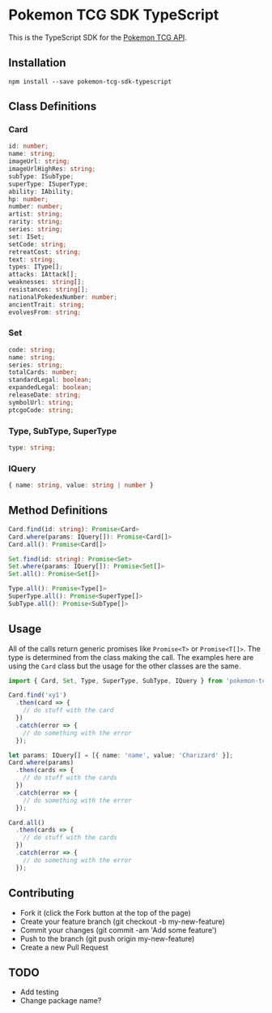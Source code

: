 # Pokemon TCG SDK TypeScript

This is the TypeScript SDK for the [Pokemon TCG API](https://pokemontcg.io).

## Installation 

```
npm install --save pokemon-tcg-sdk-typescript
```

## Class Definitions

### Card

```typescript
id: number;
name: string;
imageUrl: string;
imageUrlHighRes: string;
subType: ISubType;
superType: ISuperType;
ability: IAbility;
hp: number;
number: number;
artist: string;
rarity: string;
series: string;
set: ISet;
setCode: string;
retreatCost: string;
text: string;
types: IType[];
attacks: IAttack[];
weaknesses: string[];
resistances: string[];
nationalPokedexNumber: number;
ancientTrait: string;
evolvesFrom: string;
```

### Set

```typescript
code: string;
name: string;
series: string;
totalCards: number;
standardLegal: boolean;
expandedLegal: boolean;
releaseDate: string;
symbolUrl: string;
ptcgoCode: string;
```

### Type, SubType, SuperType

```typescript
type: string;
```

### IQuery

```typescript
{ name: string, value: string | number }
```

## Method Definitions

```typescript
Card.find(id: string): Promise<Card>
Card.where(params: IQuery[]): Promise<Card[]>
Card.all(): Promise<Card[]>

Set.find(id: string): Promise<Set>
Set.where(params: IQuery[]): Promise<Set[]>
Set.all(): Promise<Set[]>

Type.all(): Promise<Type[]>
SuperType.all(): Promise<SuperType[]>
SubType.all(): Promise<SubType[]>
```

## Usage

All of the calls return generic promises like `Promise<T>` or `Promise<T[]>`. The type is determined from the class making the call. The examples here are using the `Card` class but the usage for the other classes are the same.

```typescript
import { Card, Set, Type, SuperType, SubType, IQuery } from 'pokemon-tcg-sdk-typescript'

Card.find('xy1')
  .then(card => {
    // do stuff with the card
  })
  .catch(error => {
    // do something with the error
  });

let params: IQuery[] = [{ name: 'name', value: 'Charizard' }];
Card.where(params)
  .then(cards => {
    // do stuff with the cards
  })
  .catch(error => {
    // do something with the error
  });

Card.all()
  .then(cards => {
    // do stuff with the cards
  })
  .catch(error => {
    // do something with the error
  });
```

## Contributing
 * Fork it (click the Fork button at the top of the page)
 * Create your feature branch (git checkout -b my-new-feature)
 * Commit your changes (git commit -am 'Add some feature')
 * Push to the branch (git push origin my-new-feature)
 * Create a new Pull Request

## TODO
* Add testing
* Change package name?